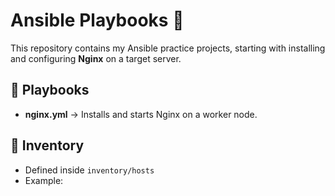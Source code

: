# Ansible Playbooks 🚀

This repository contains my Ansible practice projects, starting with installing and configuring **Nginx** on a target server.

## 📌 Playbooks
- **nginx.yml** → Installs and starts Nginx on a worker node.

## 📌 Inventory
- Defined inside `inventory/hosts`
- Example:
